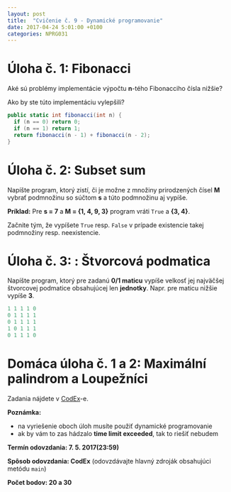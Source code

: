 ```yaml
---
layout: post
title:  "Cvičenie č. 9 - Dynamické programovanie"
date: 2017-04-24 5:01:00 +0100
categories: NPRG031
---
```


# Úloha č. 1: Fibonacci

Aké sú problémy implementácie výpočtu **n**-tého Fibonacciho čísla nižšie?

Ako by ste túto implementáciu vylepšili?

```c#
public static int fibonacci(int n) {
  if (n == 0) return 0;
  if (n == 1) return 1;
  return fibonacci(n - 1) + fibonacci(n - 2);
}
```

# Úloha č. 2: Subset sum

Napíšte program, ktorý zistí, či je možne z množiny prirodzených čísel **M** vybrať podmnožinu so súčtom **s** a túto podmnožinu aj vypíše.

**Príklad:** Pre **s = 7** a **M = {1, 4, 9, 3}** program vráti `True` a **{3, 4}**.

Začnite tým, že vypíšete `True` resp. `False` v prípade existencie takej podmnožiny resp. neexistencie.

# Úloha č. 3: : Štvorcová podmatica

Napíšte program, ktorý pre zadanú **0/1 maticu** vypíše velkosť jej najväčšej štvorcovej podmatice obsahujúcej len **jednotky**.
Napr. pre maticu nižšie vypíše **3**.

```python
1 1 1 1 0
0 1 1 1 1
0 1 1 1 1
1 0 1 1 1
0 1 1 1 0
```

# Domáca úloha č. 1 a 2: Maximální palindrom a Loupežníci

Zadania nájdete v [CodEx](https://codex.ms.mff.cuni.cz/codex-prg/)-e.

**Poznámka:**
* na vyriešenie oboch úloh musíte použiť dynamické programovanie
* ak by vám to zas hádzalo **time limit exceeded**, tak to riešiť nebudem

**Termín odovzdania: 7. 5. 2017(23:59)**

**Spôsob odovzdania: CodEx** (odovzdávajte hlavný zdroják obsahujúci metódu `main`)

**Počet bodov: 20 a 30**
